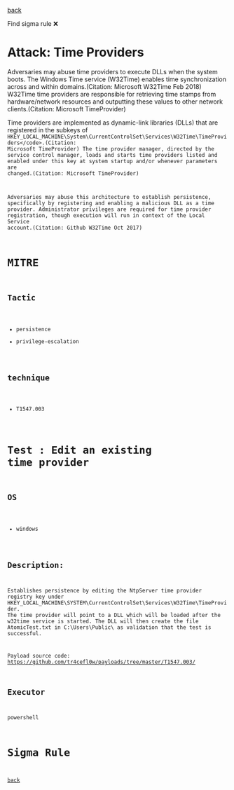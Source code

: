 
[back](../index.md)

Find sigma rule :x: 

# Attack: Time Providers 

Adversaries may abuse time providers to execute DLLs when the system boots. The Windows Time service (W32Time) enables time synchronization across and within domains.(Citation: Microsoft W32Time Feb 2018) W32Time time providers are responsible for retrieving time stamps from hardware/network resources and outputting these values to other network clients.(Citation: Microsoft TimeProvider)

Time providers are implemented as dynamic-link libraries (DLLs) that are registered in the subkeys of  <code>HKEY_LOCAL_MACHINE\System\CurrentControlSet\Services\W32Time\TimeProviders\</code>.(Citation: Microsoft TimeProvider) The time provider manager, directed by the service control manager, loads and starts time providers listed and enabled under this key at system startup and/or whenever parameters are changed.(Citation: Microsoft TimeProvider)

Adversaries may abuse this architecture to establish persistence, specifically by registering and enabling a malicious DLL as a time provider. Administrator privileges are required for time provider registration, though execution will run in context of the Local Service account.(Citation: Github W32Time Oct 2017)

# MITRE
## Tactic
  - persistence
  - privilege-escalation


## technique
  - T1547.003


# Test : Edit an existing time provider
## OS
  - windows


## Description:
Establishes persistence by editing the NtpServer time provider registry key under HKEY_LOCAL_MACHINE\SYSTEM\CurrentControlSet\Services\W32Time\TimeProvider.
The time provider will point to a DLL which will be loaded after the w32time service is started. The DLL will then create the file AtomicTest.txt
in C:\Users\Public\ as validation that the test is successful.

Payload source code: https://github.com/tr4cefl0w/payloads/tree/master/T1547.003/


## Executor
powershell

# Sigma Rule


[back](../index.md)
